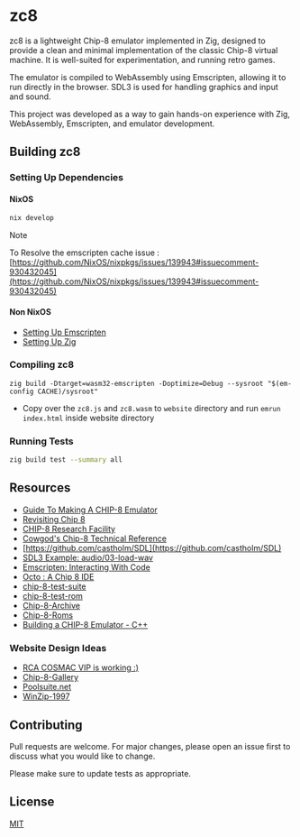 # zc8

zc8 is a lightweight Chip-8 emulator implemented in Zig, designed to provide a clean and minimal implementation of the classic Chip-8 virtual machine. It is well-suited for experimentation, and running retro games.

The emulator is compiled to WebAssembly using Emscripten, allowing it to run directly in the browser. SDL3 is used for handling graphics and input and sound.

This project was developed as a way to gain hands-on experience with Zig, WebAssembly, Emscripten, and emulator development.

## Building zc8

### Setting Up Dependencies

#### NixOS
```bash
nix develop
```

> [!NOTE]  
> To Resolve the emscripten cache issue : [https://github.com/NixOS/nixpkgs/issues/139943#issuecomment-930432045](https://github.com/NixOS/nixpkgs/issues/139943#issuecomment-930432045)

#### Non NixOS

- [Setting Up Emscripten](https://emscripten.org/docs/getting_started/downloads.html)
- [Setting Up Zig](https://ziglang.org/learn/getting-started/)

### Compiling zc8

```
zig build -Dtarget=wasm32-emscripten -Doptimize=Debug --sysroot "$(em-config CACHE)/sysroot"
```

- Copy over the `zc8.js` and `zc8.wasm` to `website` directory and run `emrun index.html` inside website directory 

### Running Tests
```bash
zig build test --summary all
```

## Resources
- [Guide To Making A CHIP-8 Emulator](https://tobiasvl.github.io/blog/write-a-chip-8-emulator/)
- [Revisiting Chip 8](https://faizilham.github.io/revisiting-chip8)
- [CHIP-8 Research Facility](https://chip-8.github.io/)
- [Cowgod's Chip-8 Technical Reference](http://devernay.free.fr/hacks/chip8/C8TECH10.HTM)
- [https://github.com/castholm/SDL](https://github.com/castholm/SDL)
- [SDL3 Example: audio/03-load-wav](https://examples.libsdl.org/SDL3/audio/03-load-wav/)
- [Emscripten: Interacting With Code](https://emscripten.org/docs/porting/connecting_cpp_and_javascript/Interacting-with-code.html)
- [Octo : A Chip 8 IDE](https://johnearnest.github.io/Octo/)
- [chip-8-test-suite](https://github.com/Timendus/chip8-test-suite)
- [chip-8-test-rom](https://github.com/corax89/chip8-test-rom)
- [Chip-8-Archive](https://johnearnest.github.io/chip8Archive/)
- [Chip-8-Roms](https://github.com/kripod/chip8-roms)
- [Building a CHIP-8 Emulator - C++](https://austinmorlan.com/posts/chip8_emulator/)

### Website Design Ideas

- [RCA COSMAC VIP is working :)](https://www.reddit.com/r/vintagecomputing/s/VXSFP08Yhc)
- [Chip-8-Gallery](https://www.cosmacvip.com/GALLERY/GALLERY.php)
- [Poolsuite.net](https://poolsuite.net/)
- [WinZip-1997](https://webflow.com/made-in-webflow/website/winzip-1997)

## Contributing

Pull requests are welcome. For major changes, please open an issue first
to discuss what you would like to change.

Please make sure to update tests as appropriate.

## License

[MIT](https://choosealicense.com/licenses/mit/)
